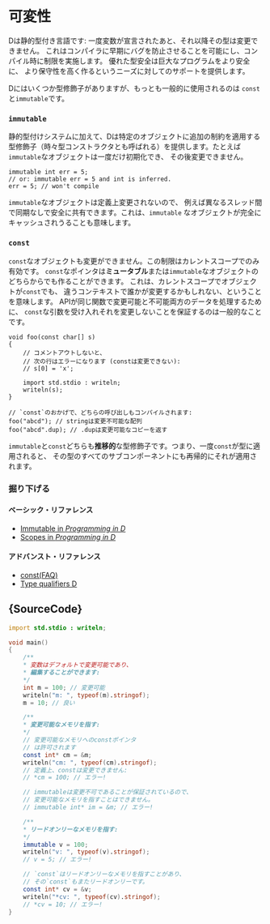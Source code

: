 # 可変性

Dは静的型付き言語です: 一度変数が宣言されたあと、それ以降その型は変更できません。
これはコンパイラに早期にバグを防止させることを可能にし、コンパイル時に制限を実施します。
優れた型安全は巨大なプログラムをより安全に、
より保守性を高く作るというニーズに対してのサポートを提供します。

Dにはいくつか型修飾子がありますが、もっとも一般的に使用されるのは
`const`と`immutable`です。

### `immutable`

静的型付けシステムに加えて、Dは特定のオブジェクトに追加の制約を適用する
型修飾子（時々型コンストラクタとも呼ばれる）を提供します。たとえば
`immutable`なオブジェクトは一度だけ初期化でき、
その後変更できません。

    immutable int err = 5;
    // or: immutable err = 5 and int is inferred.
    err = 5; // won't compile

`immutable`なオブジェクトは定義上変更されないので、
例えば異なるスレッド間で同期なしで安全に共有できます。これは、`immutable`
なオブジェクトが完全にキャッシュされうることも意味します。

### `const`

`const`なオブジェクトも変更ができません。この制限はカレントスコープでのみ有効です。
`const`なポインタは**ミュータブル**または`immutable`なオブジェクトのどちらからでも作ることができます。
これは、カレントスコープでオブジェクトが`const`でも、
違うコンテキストで誰かが変更するかもしれない、ということを意味します。
APIが同じ関数で変更可能と不可能両方のデータを処理するために、
`const`な引数を受け入れそれを変更しないことを保証するのは一般的なことです。

    void foo(const char[] s)
    {
        // コメントアウトしないと、
        // 次の行はエラーになります (constは変更できない):
        // s[0] = 'x';

        import std.stdio : writeln;
        writeln(s);
    }

    // `const`のおかげで、どちらの呼び出しもコンパイルされます:
    foo("abcd"); // stringは変更不可能な配列
    foo("abcd".dup); // .dupは変更可能なコピーを返す

`immutable`と`const`どちらも**推移的**な型修飾子です。つまり、一度`const`が型に適用されると、
その型のすべてのサブコンポーネントにも再帰的にそれが適用されます。

### 掘り下げる

#### ベーシック・リファレンス

- [Immutable in _Programming in D_](http://ddili.org/ders/d.en/const_and_immutable.html)
- [Scopes in _Programming in D_](http://ddili.org/ders/d.en/name_space.html)

#### アドバンスト・リファレンス

- [const(FAQ)](https://dlang.org/const-faq.html)
- [Type qualifiers D](https://dlang.org/spec/const3.html)

## {SourceCode}

```d
import std.stdio : writeln;

void main()
{
    /**
    * 変数はデフォルトで変更可能であり、
    * 編集することができます:
    */
    int m = 100; // 変更可能
    writeln("m: ", typeof(m).stringof);
    m = 10; // 良い

    /**
    * 変更可能なメモリを指す:
    */
    // 変更可能なメモリへのconstポインタ
    // は許可されます
    const int* cm = &m;
    writeln("cm: ", typeof(cm).stringof);
    // 定義上、constは変更できません:
    // *cm = 100; // エラー!

    // immutableは変更不可であることが保証されているので、
    // 変更可能なメモリを指すことはできません。
    // immutable int* im = &m; // エラー!

    /**
    * リードオンリーなメモリを指す:
    */
    immutable v = 100;
    writeln("v: ", typeof(v).stringof);
    // v = 5; // エラー!

    // `const`はリードオンリーなメモリを指すことがあり、
    // その`const`もまたリードオンリーです。
    const int* cv = &v;
    writeln("*cv: ", typeof(cv).stringof);
    // *cv = 10; // エラー!
}
```

